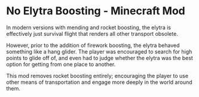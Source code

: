# No Elytra Boosting - Minecraft Mod

In modern versions with mending and rocket boosting, the elytra is effectively just survival flight that renders all other transport obsolete.

However, prior to the addition of firework boosting, the elytra behaved something like a hang glider. The player was encouraged to search for high points to glide off of, and even had to judge whether the elytra was the best option for getting from one place to another.

This mod removes rocket boosting entirely; encouraging the player to use other means of transportation and engage more deeply in the world around them.

